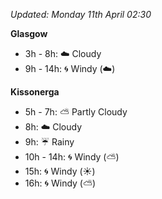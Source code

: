 *Updated: Monday 11th April 02:30*

**Glasgow**

* 3h - 8h: :cloud: Cloudy
* 9h - 14h: :cyclone: Windy (:cloud:)

**Kissonerga**

* 5h - 7h: :partly_sunny: Partly Cloudy
* 8h: :cloud: Cloudy
* 9h: :umbrella: Rainy
* 10h - 14h: :cyclone: Windy (:partly_sunny:)
* 15h: :cyclone: Windy (:sunny:)
* 16h: :cyclone: Windy (:partly_sunny:)
